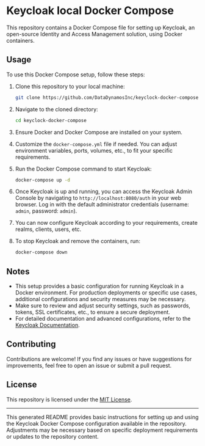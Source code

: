 # Keycloak local Docker Compose

This repository contains a Docker Compose file for setting up Keycloak, an open-source Identity and Access Management solution, using Docker containers.

## Usage

To use this Docker Compose setup, follow these steps:

1. Clone this repository to your local machine:

    ```bash
    git clone https://github.com/DataDynamosInc/keyclock-docker-compose.git
    ```

2. Navigate to the cloned directory:

    ```bash
    cd keyclock-docker-compose
    ```

3. Ensure Docker and Docker Compose are installed on your system.

4. Customize the `docker-compose.yml` file if needed. You can adjust environment variables, ports, volumes, etc., to fit your specific requirements.

5. Run the Docker Compose command to start Keycloak:

    ```bash
    docker-compose up -d
    ```

6. Once Keycloak is up and running, you can access the Keycloak Admin Console by navigating to `http://localhost:8080/auth` in your web browser. Log in with the default administrator credentials (username: `admin`, password: `admin`).

7. You can now configure Keycloak according to your requirements, create realms, clients, users, etc.

8. To stop Keycloak and remove the containers, run:

    ```bash
    docker-compose down
    ```

## Notes

- This setup provides a basic configuration for running Keycloak in a Docker environment. For production deployments or specific use cases, additional configurations and security measures may be necessary.
- Make sure to review and adjust security settings, such as passwords, tokens, SSL certificates, etc., to ensure a secure deployment.
- For detailed documentation and advanced configurations, refer to the [Keycloak Documentation](https://www.keycloak.org/documentation.html).

## Contributing

Contributions are welcome! If you find any issues or have suggestions for improvements, feel free to open an issue or submit a pull request.

## License

This repository is licensed under the [MIT License](LICENSE).

---

This generated README provides basic instructions for setting up and using the Keycloak Docker Compose configuration available in the repository. Adjustments may be necessary based on specific deployment requirements or updates to the repository content.